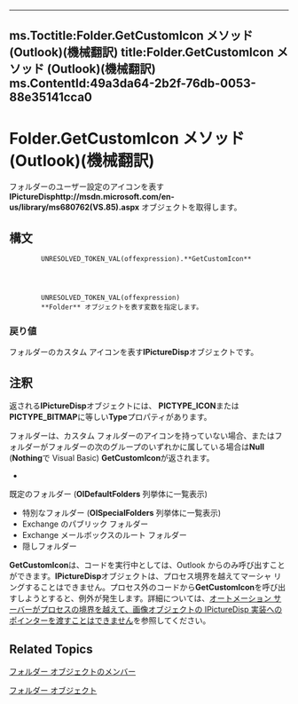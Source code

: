 

---
ms.Toctitle:Folder.GetCustomIcon メソッド (Outlook)(機械翻訳)
title:Folder.GetCustomIcon メソッド (Outlook)(機械翻訳)
ms.ContentId:49a3da64-2b2f-76db-0053-88e35141cca0
---
# Folder.GetCustomIcon メソッド (Outlook)(機械翻訳)




フォルダーのユーザー設定のアイコンを表す **IPictureDisphttp://msdn.microsoft.com/en-us/library/ms680762(VS.85).aspx** オブジェクトを取得します。

## 構文

            UNRESOLVED_TOKEN_VAL(offexpression).**GetCustomIcon**




            UNRESOLVED_TOKEN_VAL(offexpression)
            **Folder** オブジェクトを表す変数を指定します。

### 戻り値
フォルダーのカスタム アイコンを表す**IPictureDisp**オブジェクトです。





## 注釈
返される**IPictureDisp**オブジェクトには、 **PICTYPE_ICON**または**PICTYPE_BITMAP**に等しい**Type**プロパティがあります。



フォルダーは、カスタム フォルダーのアイコンを持っていない場合、またはフォルダーがフォルダーの次のグループのいずれかに属している場合は**Null** (**Nothing**で Visual Basic) **GetCustomIcon**が返されます。

- 

既定のフォルダー (**OlDefaultFolders** 列挙体に一覧表示)
- 特別なフォルダー (**OlSpecialFolders** 列挙体に一覧表示)
- Exchange のパブリック フォルダー
- Exchange メールボックスのルート フォルダー
- 隠しフォルダー




**GetCustomIcon**は、コードを実行中としては、Outlook からのみ呼び出すことができます。**IPictureDisp**オブジェクトは、プロセス境界を越えてマーシャ リングすることはできません。プロセス外のコードから**GetCustomIcon**を呼び出すしようとすると、例外が発生します。詳細については、[オートメーション サーバーがプロセスの境界を越えて、画像オブジェクトの IPictureDisp 実装へのポインターを渡すことはできません](http://support.microsoft.com/kb/150034)を参照してください。



## Related Topics

[フォルダー オブジェクトのメンバー](788acd42-377a-1803-7713-50e45086e2d1.md)

[フォルダー オブジェクト](3cf6cda8-6d70-666e-2643-9d9c5b9cacfc.md)




